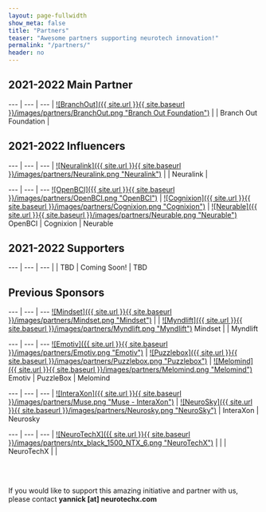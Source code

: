 ```yaml
---
layout: page-fullwidth
show_meta: false
title: "Partners"
teaser: "Awesome partners supporting neurotech innovation!"
permalink: "/partners/"
header: no
---
```


<div class="contributor" markdown="1">

## 2021-2022 Main Partner
--- | --- | ---
 | [![BranchOut]({{ site.url }}{{ site.baseurl }}/images/partners/BranchOut.png "Branch Out Foundation")](https://www.branchoutfoundation.com/) | 
 | Branch Out Foundation | 


## 2021-2022 Influencers

--- | --- | ---
 | [![Neuralink]({{ site.url }}{{ site.baseurl }}/images/partners/Neuralink.png "Neuralink")](https://neuralink.com/) |
 | Neuralink | 

--- | --- | ---
[![OpenBCI]({{ site.url }}{{ site.baseurl }}/images/partners/OpenBCI.png "OpenBCI")](http://www.openbci.com) | [![Cognixion]({{ site.url }}{{ site.baseurl }}/images/partners/Cognixion.png "Cognixion")](https://www.cognixion.com/) | [![Neurable]({{ site.url }}{{ site.baseurl }}/images/partners/Neurable.png "Neurable")](https://neurable.com/)
OpenBCI | Cognixion | Neurable


## 2021-2022 Supporters

--- | --- | ---
 |  | 
TBD | Coming Soon! | TBD 



## Previous Sponsors

--- | --- | ---
[![Mindset]({{ site.url }}{{ site.baseurl }}/images/partners/Mindset.png "Mindset")](https://www.thinkmindset.com/) |  | [![Myndlift]({{ site.url }}{{ site.baseurl }}/images/partners/Myndlift.png "Myndlift")](https://www.myndlift.com/) 
Mindset | | Myndlift

--- | --- | ---
[![Emotiv]({{ site.url }}{{ site.baseurl }}/images/partners/Emotiv.png "Emotiv")](https://www.emotiv.com/) | [![Puzzlebox]({{ site.url }}{{ site.baseurl }}/images/partners/Puzzlebox.png "Puzzlebox")](https://puzzlebox.io/) | [![Melomind]({{ site.url }}{{ site.baseurl }}/images/partners/Melomind.png "Melomind")](https://www.melomind.com/)
Emotiv | PuzzleBox | Melomind

--- | --- | ---
 | [![InteraXon]({{ site.url }}{{ site.baseurl }}/images/partners/Muse.png "Muse - InteraXon")](http://choosemuse.com/) | [![NeuroSky]({{ site.url }}{{ site.baseurl }}/images/partners/Neurosky.png "NeuroSky")](http://www.neurosky.com)
 | InteraXon | Neurosky


--- | --- | ---
 | [![NeuroTechX]({{ site.url }}{{ site.baseurl }}/images/partners/ntx_black_1500_NTX_6.png "NeuroTechX")](http://www.NeuroTechX.com) | | 
 | NeuroTechX | | 

</div>

<br />
<br />
<p>
If you would like to support this amazing initiative and partner with us, please contact <strong>yannick [at] neurotechx.com</strong>
</p>
